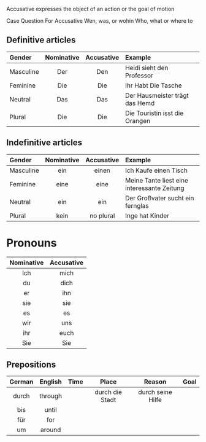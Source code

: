 Accusative expresses the object of an action or the goal of motion

Case Question For Accusative
Wen, was, or wohin
Who, what or where to

## Definitive articles

|Gender| Nominative | Accusative | Example |
|:--------|:------------:|:------------:|:------------|
|Masculine| Der |Den| Heidi sieht den Professor|
|Feminine|Die | Die |Ihr Habt Die Tasche|
|Neutral |Das | Das | Der Hausmeister trägt das Hemd|
|Plural |Die| Die | Die Touristin isst die Orangen |

## Indefinitive articles

|Gender| Nominative | Accusative | Example |
|:--------|:------------:|:------------:|:------------|
|Masculine| ein |einen| Ich Kaufe einen Tisch|
|Feminine|eine | eine |Meine Tante liest eine interessante Zeitung|
|Neutral |ein | ein | Der Großvater sucht ein fernglas|
|Plural |kein| no plural | Inge hat Kinder |

# Pronouns

| Nominative | Accusative |
| :-----------: | :-----------: |
|Ich|mich|
|du|dich|
|er|ihn|
|sie|sie|
|es|es|
|wir|uns|
|ihr|euch|
|Sie|Sie|


## Prepositions

| German | English | Time | Place | Reason | Goal |
|:---------:|:---------:|:---------:|:---------:|:---------:|:---------:|
|durch| through|| durch die Stadt| durch seine Hilfe
|bis|until|
|für|for|
|um|around|
